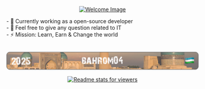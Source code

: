 <p align="center">
  <a href="https://bahrom04.github.io/">
      <picture>
        <source media="(prefers-color-scheme: dark)" srcset="./assets/HEADER.png">
        <img alt="Welcome Image" src="./assets/HEADER.png">
      </picture>
  </a>  
</p>

<!-- ![Top Langs](https://github-readme-stats.vercel.app/api/top-langs/?username=bahrom04&layout=compact&theme=dark) -->

<div>
    - 🔭 Currently working as a open-source developer <br>
    - 💬 Feel free to give any question related to IT <br>
    - ⚡️ Mission: Learn, Earn & Change the world
</div>

<br>

<p align="center">
  <a href="https://bahrom04.github.io/">
      <picture>
        <source media="(prefers-color-scheme: dark)" srcset="./assets/footer_v1.png">
        <img alt="Welcome Image" src="./assets/footer_v1.png">
      </picture>
  </a>
</p>

<p align="center">
  <a href="https://hits.sh/github.com/bahrom04/">
    <picture>
      <source media="(prefers-color-scheme: dark)" srcset="https://hits.sh/github.com/bahrom04.svg?view=today-total&label=Viewers%20(today%20%2F%20total)&color=1A1A1A&labelColor=1A1A1A">
      <img alt="Readme stats for viewers" src="https://hits.sh/github.com/bahrom04.svg?view=today-total&label=Viewers%20(today%20%2F%20total)&color=FFFFFF&labelColor=FFFFFF">
    </picture>
  </a>
</p>

<!-- ![](https://komarev.com/ghpvc/?username=bahromoken) -->